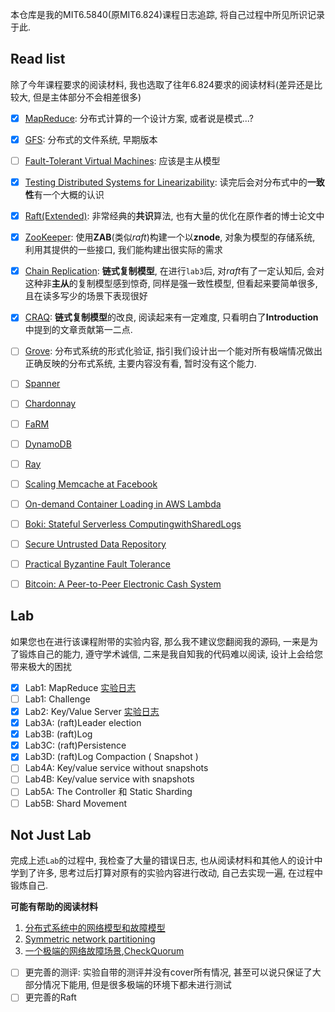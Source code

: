 本仓库是我的MIT6.5840(原MIT6.824)课程日志追踪, 将自己过程中所见所识记录于此.

## Read list

除了今年课程要求的阅读材料, 我也选取了往年6.824要求的阅读材料(差异还是比较大, 但是主体部分不会相差很多)

- [x] [MapReduce](https://pdos.csail.mit.edu/6.824/papers/mapreduce.pdf): 分布式计算的一个设计方案, 或者说是模式...?
- [x] [GFS](https://pdos.csail.mit.edu/6.824/papers/gfs.pdf): 分布式的文件系统, 早期版本
- [ ] [Fault-Tolerant Virtual Machines](http://nil.csail.mit.edu/6.824/2020/papers/vm-ft.pdf): 应该是主从模型
- [x] [Testing Distributed Systems for Linearizability](https://www.anishathalye.com/2017/06/04/testing-distributed-systems-for-linearizability/): 读完后会对分布式中的**一致性**有一个大概的认识
- [x] [Raft(Extended)](https://pdos.csail.mit.edu/6.824/papers/raft-extended.pdf): 非常经典的**共识**算法, 也有大量的优化在原作者的博士论文中
- [x] [ZooKeeper](https://pdos.csail.mit.edu/6.824/papers/zookeeper.pdf): 使用**ZAB**(类似*raft*)构建一个以**znode**, 对象为模型的存储系统, 利用其提供的一些接口, 我们能构建出很实际的需求
- [x] [Chain Replication](https://www.cs.cornell.edu/home/rvr/papers/OSDI04.pdf): **链式复制模型**, 在进行`lab3`后, 对*raft*有了一定认知后, 会对这种非**主从**的复制模型感到惊奇, 同样是强一致性模型, 但看起来要简单很多, 且在读多写少的场景下表现很好
- [x] [CRAQ](http://nil.csail.mit.edu/6.824/2020/papers/craq.pdf): **链式复制模型**的改良, 阅读起来有一定难度, 只看明白了**Introduction**中提到的文章贡献第一二点.
- [ ] [Grove](https://pdos.csail.mit.edu/6.824/papers/grove.pdf): 分布式系统的形式化验证, 指引我们设计出一个能对所有极端情况做出正确反映的分布式系统, 主要内容没有看, 暂时没有这个能力.
- [ ] [Spanner](https://pdos.csail.mit.edu/6.824/papers/spanner.pdf)
- [ ] [Chardonnay](https://pdos.csail.mit.edu/6.824/papers/osdi23-eldeeb.pdf)
- [ ] [FaRM](https://pdos.csail.mit.edu/6.824/papers/farm-2015.pdf)
- [ ] [DynamoDB](https://pdos.csail.mit.edu/6.824/papers/atc22-dynamodb.pdf)
- [ ] [Ray](https://pdos.csail.mit.edu/6.824/papers/ray.pdf)
- [ ] [Scaling Memcache at Facebook](https://pdos.csail.mit.edu/6.824/papers/memcache-fb.pdf)
- [ ] [On-demand Container Loading in AWS Lambda](https://pdos.csail.mit.edu/6.824/papers/atc23-brooker.pdf)
- [ ] [Boki: Stateful Serverless ComputingwithSharedLogs](https://pdos.csail.mit.edu/6.824/papers/jia21sosp-boki.pdf)
- [ ] [Secure Untrusted Data Repository](https://pdos.csail.mit.edu/6.824/papers/li-sundr.pdf)
- [ ] [Practical Byzantine Fault Tolerance](https://pdos.csail.mit.edu/6.824/papers/castro-practicalbft.pdf)
- [ ] [Bitcoin: A Peer-to-Peer Electronic Cash System](https://pdos.csail.mit.edu/6.824/papers/bitcoin.pdf)


## Lab

如果您也在进行该课程附带的实验内容, 那么我不建议您翻阅我的源码, 一来是为了锻炼自己的能力, 遵守学术诚信, 二来是我自知我的代码难以阅读, 设计上会给您带来极大的困扰

- [x] Lab1: MapReduce [实验日志](./labNotes/lab1.md)
- [ ] Lab1: Challenge 
- [x] Lab2: Key/Value Server [实验日志](./labNotes/lab2.md)
- [x] Lab3A: (raft)Leader election
- [x] Lab3B: (raft)Log
- [x] Lab3C: (raft)Persistence
- [x] Lab3D: (raft)Log Compaction ( Snapshot )
- [ ] Lab4A: Key/value service without snapshots
- [ ] Lab4B: Key/value service with snapshots
- [ ] Lab5A: The Controller 和 Static Sharding
- [ ] Lab5B: Shard Movement

## Not Just Lab

完成上述`Lab`的过程中, 我检查了大量的错误日志, 也从阅读材料和其他人的设计中学到了许多, 思考过后打算对原有的实验内容进行改动, 自己去实现一遍, 在过程中锻炼自己.

**可能有帮助的阅读材料**

1. [分布式系统中的网络模型和故障模型](https://danielw.cn/network-failure-models)
2. [Symmetric network partitioning](https://github.com/baidu/braft/blob/master/docs/cn/raft_protocol.md#symmetric-network-partitioning)
3. [一个极端的网络故障场景](https://www.zhihu.com/question/483967518),[CheckQuorum](https://github.com/etcd-io/etcd/issues/3866) 

- [ ] 更完善的测评: 实验自带的测评并没有cover所有情况, 甚至可以说只保证了大部分情况下能用, 但是很多极端的环境下都未进行测试
- [ ] 更完善的Raft
